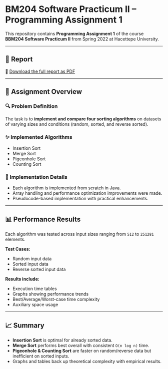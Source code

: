 # BM204 Software Practicum II – Programming Assignment 1

This repository contains **Programming Assignment 1** of the course **BBM204 Software Practicum II** from Spring 2022 at Hacettepe University.

---

## 📄 Report

📘 [Download the full report as PDF](./report.pdf)

---

## 🧪 Assignment Overview

### 🔍 Problem Definition
The task is to **implement and compare four sorting algorithms** on datasets of varying sizes and conditions (random, sorted, and reverse sorted).

### ✨ Implemented Algorithms
- Insertion Sort
- Merge Sort
- Pigeonhole Sort
- Counting Sort

### 🔧 Implementation Details
- Each algorithm is implemented from scratch in Java.
- Array handling and performance optimization improvements were made.
- Pseudocode-based implementation with practical enhancements.

---

## 📊 Performance Results

Each algorithm was tested across input sizes ranging from `512` to `251281` elements.

**Test Cases:**
- Random input data
- Sorted input data
- Reverse sorted input data

**Results include:**
- Execution time tables
- Graphs showing performance trends
- Best/Average/Worst-case time complexity
- Auxiliary space usage

---

## 📈 Summary

- **Insertion Sort** is optimal for already sorted data.
- **Merge Sort** performs best overall with consistent `O(n log n)` time.
- **Pigeonhole & Counting Sort** are faster on random/reverse data but inefficient on sorted inputs.
- Graphs and tables back up theoretical complexity with empirical results.

